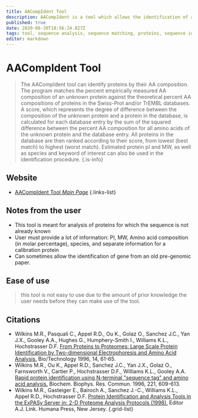 ```yaml
---
title: AACompIdent Tool
description: AACompIdent is a tool which allows the identification of a protein from its amino acid composition. It searches the Swiss-Prot and / or TrEMBL databases for proteins, whose amino acid compositions are closest to the amino acid composition given.
published: true
date: 2020-06-30T18:56:24.827Z
tags: tool, sequence analysis, sequence matching, proteins, sequence identity
editor: markdown
---
```


# AACompIdent Tool

> The AACompIdent tool can identify proteins by their AA composition. The program matches the percent empirically measured AA composition of an unknown protein against the theoretical percent AA compositions of proteins in the Swiss-Prot and/or TrEMBL databases. A score, which represents the degree of difference between the composition of the unknown protein and a protein in the database, is calculated for each database entry by the sum of the squared difference between the percent AA composition for all amino acids of the unknown protein and the database entry. All proteins in the database are then ranked according to their score, from lowest (best match) to highest (worst match). Estimated protein pI and MW, as well as species and keyword of interest can also be used in the identification procedure.
{.is-info}

 

## Website 

- [AACompIdent Tool *Main Page*](http://www.pdg.cnb.uam.es/cursos/Leon_2003/pages/visualizacion/programas_manuales/spdbv_userguide/us.expasy.org/tools/aacomp/index.html)
 {.links-list}

## Notes from the user
- This tool is meant for analysis of proteins for which the sequence is not already known
- User must provide a lot of information: PI, MW, Amino acid composition (in molar percentage), species, and separate information for a calibration protein
- Can sometimes allow the identification of gene from an old pre-genomic paper.

## Ease of use
> this tool is not easy to use due to the amount of prior knowledge the user needs before they can make use of the tool.


## Citations

- Wilkins M.R., Pasquali C., Appel R.D., Ou K., Golaz O., Sanchez J.C., Yan J.X., Gooley A.A., Hughes G., Humphery-Smith I., Williams K.L., Hochstrasser D.F. [From Proteins to Proteomes: Large Scale Protein Identification by Two-dimensional Electrophoresis and Amino Acid Analysis.](https://www.nature.com/articles/nbt0196-61) Bio/Technology 1996, 14, 61-65.
- Wilkins M.R., Ou K., Appel R.D., Sanchez J.C., Yan J.X., Golaz O., Farnsworth V., Cartier P., Hochstrasser D.F., Williams K.L., Gooley A.A. [Rapid protein identification using N-terminal "sequence tag" and amino acid analysis.](https://www.sciencedirect.com/science/article/abs/pii/S0006291X96906439) Biochem. Biophys. Res. Commun. 1996, 221, 609-613.
-	Wilkins M.R., Gasteiger E., Bairoch A., Sanchez J.-C., Williams K.L., Appel R.D., Hochstrasser D.F. [Protein Identification and Analysis Tools in the ExPASy Server in: 2-D Proteome Analysis Protocols (1998).](https://link.springer.com/protocol/10.1385/1-59259-890-0:571) Editor A.J. Link. Humana Press, New Jersey.
{.grid-list}